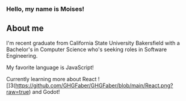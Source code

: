### Hello, my name is Moises!

## About me

I'm recent graduate from California State University Bakersfield with a Bachelor's in Computer Science who's seeking roles in Software Engineering.

My favorite language is JavaScript!

Currently learning more about React ![]3(https://github.com/GHGFaber/GHGFaber/blob/main/React.png?raw=true) and Godot! 

<!--
**GHGFaber/GHGFaber** is a ✨ _special_ ✨ repository because its `README.md` (this file) appears on your GitHub profile.

Here are some ideas to get you started:

- 🔭 I’m currently working on ...
- 🌱 I’m currently learning ...
- 👯 I’m looking to collaborate on ...
- 🤔 I’m looking for help with ...
- 💬 Ask me about ...
- 📫 How to reach me: ...
- 😄 Pronouns: ...
- ⚡ Fun fact: ...
-->

